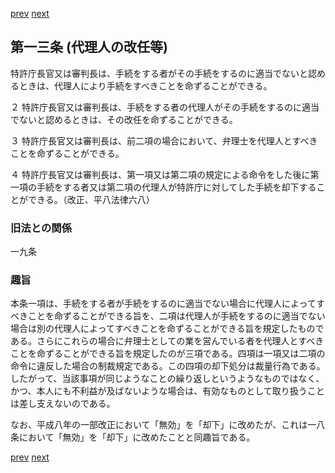 [prev](/specific/markdowns/特許法/011_Mp-Ch_1-At_12.md)
[next](/specific/markdowns/特許法/013_Mp-Ch_1-At_14.md)
## 第一三条 (代理人の改任等)
特許庁長官又は審判長は、手続をする者がその手続をするのに適当でないと認めるときは、代理人により手続をすべきことを命ずることができる。

２ 特許庁長官又は審判長は、手続をする者の代理人がその手続をするのに適当でないと認めるときは、その改任を命ずることができる。

３ 特許庁長官又は審判長は、前二項の場合において、弁理士を代理人とすべきことを命ずることができる。

４ 特許庁長官又は審判長は、第一項又は第二項の規定による命令をした後に第一項の手続をする者又は第二項の代理人が特許庁に対してした手続を却下することができる。（改正、平八法律六八）


### 旧法との関係
一九条

### 趣旨
本条一項は、手続をする者が手続をするのに適当でない場合に代理人によってすべきことを命ずることができる旨を、二項は代理人が手続をするのに適当でない場合は別の代理人によってすべきことを命ずることができる旨を規定したものである。さらにこれらの場合に弁理士としての業を営んでいる者を代理人とすべきことを命ずることができる旨を規定したのが三項である。四項は一項又は二項の命令に違反した場合の制裁規定である。この四項の却下処分は裁量行為である。したがって、当該事項が同じようなことの繰り返しというようなものではなく、かつ、本人にも不利益が及ばないような場合は、有効なものとして取り扱うことは差し支えないのである。

なお、平成八年の一部改正において「無効」を「却下」に改めたが、これは一八条において「無効」を「却下」に改めたことと同趣旨である。


[prev](/specific/markdowns/特許法/011_Mp-Ch_1-At_12.md)
[next](/specific/markdowns/特許法/013_Mp-Ch_1-At_14.md)